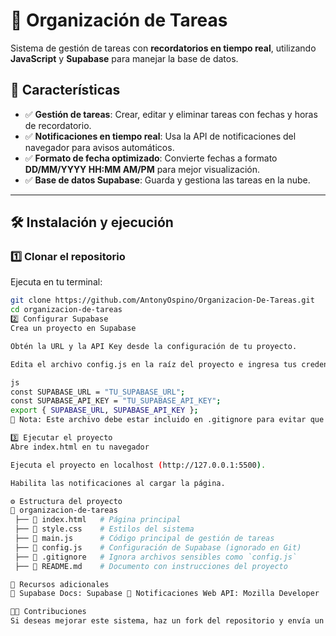 # 📌 Organización de Tareas  
Sistema de gestión de tareas con **recordatorios en tiempo real**, utilizando **JavaScript** y **Supabase** para manejar la base de datos.  

## 🚀 Características  
- ✅ **Gestión de tareas**: Crear, editar y eliminar tareas con fechas y horas de recordatorio.  
- ✅ **Notificaciones en tiempo real**: Usa la API de notificaciones del navegador para avisos automáticos.  
- ✅ **Formato de fecha optimizado**: Convierte fechas a formato **DD/MM/YYYY HH:MM AM/PM** para mejor visualización.  
- ✅ **Base de datos Supabase**: Guarda y gestiona las tareas en la nube.  

---

## 🛠️ Instalación y ejecución  

### **1️⃣ Clonar el repositorio**  
Ejecuta en tu terminal:  

```bash
git clone https://github.com/AntonyOspino/Organizacion-De-Tareas.git
cd organizacion-de-tareas
2️⃣ Configurar Supabase
Crea un proyecto en Supabase

Obtén la URL y la API Key desde la configuración de tu proyecto.

Edita el archivo config.js en la raíz del proyecto e ingresa tus credenciales:

js
const SUPABASE_URL = "TU_SUPABASE_URL";
const SUPABASE_API_KEY = "TU_SUPABASE_API_KEY";
export { SUPABASE_URL, SUPABASE_API_KEY };
📌 Nota: Este archivo debe estar incluido en .gitignore para evitar que tus credenciales sean públicas en GitHub.

3️⃣ Ejecutar el proyecto
Abre index.html en tu navegador

Ejecuta el proyecto en localhost (http://127.0.0.1:5500).

Habilita las notificaciones al cargar la página.

⚙️ Estructura del proyecto
📂 organizacion-de-tareas
 ├── 📜 index.html   # Página principal
 ├── 📜 style.css    # Estilos del sistema
 ├── 📜 main.js      # Código principal de gestión de tareas
 ├── 📜 config.js    # Configuración de Supabase (ignorado en Git)
 ├── 📜 .gitignore   # Ignora archivos sensibles como `config.js`
 ├── 📜 README.md    # Documento con instrucciones del proyecto

🔗 Recursos adicionales
📌 Supabase Docs: Supabase 📌 Notificaciones Web API: Mozilla Developer

👨‍💻 Contribuciones
Si deseas mejorar este sistema, haz un fork del repositorio y envía un pull request con tus cambios. ¡Toda colaboración es bienvenida!
